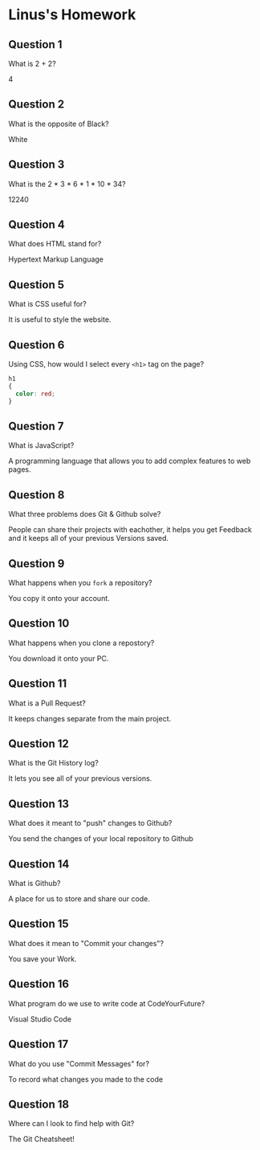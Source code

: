 # Linus's Homework

## Question 1

What is 2 + 2?

4

## Question 2

What is the opposite of Black?

White

## Question 3

What is the  2 * 3 * 6 * 1 * 10 * 34?

12240

## Question 4 

What does HTML stand for?

Hypertext Markup Language

## Question 5

What is CSS useful for?

It is useful to style the website.

## Question 6

Using CSS, how would I select every `<h1>` tag on the page?

```css
h1
{
  color: red;
}
```

## Question 7

What is JavaScript?

A programming language that allows you to add complex features to web pages.

## Question 8

What three problems does Git & Github solve?

People can share their projects with eachother, it helps you get Feedback and it keeps all of your previous Versions saved.

## Question 9

What happens when you `fork` a repository?

You copy it onto your account.

## Question 10 

What happens when you clone a repostory?

You download it onto your PC.

## Question 11

What is a Pull Request?

It keeps changes separate from the main project.

## Question 12

What is the Git History log?

It lets you see all of your previous versions.

## Question 13

What does it meant to "push" changes to Github?

You send the changes of your local repository to Github

## Question 14

What is Github?

A place for us to store and share our code.

## Question 15

What does it mean to "Commit your changes"?

You save your Work.

## Question 16

What program do we use to write code at CodeYourFuture?

Visual Studio Code

## Question 17

What do you use "Commit Messages" for?

To record what changes you made to the code

## Question 18

Where can I look to find help with Git?

The Git Cheatsheet!
